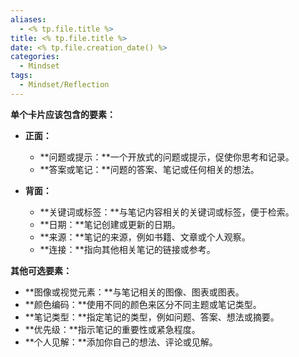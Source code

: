 ```yaml
---
aliases:
  - <% tp.file.title %>
title: <% tp.file.title %>
date: <% tp.file.creation_date() %>
categories:
  - Mindset
tags:
  - Mindset/Reflection
---
```

**单个卡片应该包含的要素：**

* **正面：**
    * **问题或提示：**一个开放式的问题或提示，促使你思考和记录。
    * **答案或笔记：**问题的答案、笔记或任何相关的想法。

* **背面：**
    * **关键词或标签：**与笔记内容相关的关键词或标签，便于检索。
    * **日期：**笔记创建或更新的日期。
    * **来源：**笔记的来源，例如书籍、文章或个人观察。
    * **连接：**指向其他相关笔记的链接或参考。

**其他可选要素：**

* **图像或视觉元素：**与笔记相关的图像、图表或图表。
* **颜色编码：**使用不同的颜色来区分不同主题或笔记类型。
* **笔记类型：**指定笔记的类型，例如问题、答案、想法或摘要。
* **优先级：**指示笔记的重要性或紧急程度。
* **个人见解：**添加你自己的想法、评论或见解。
